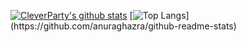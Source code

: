 [![CleverParty's github stats](https://github-readme-stats-git-masterrstaa-rickstaa.vercel.app/api?username=CleverParty&theme=vue)](https://github.com/anuraghazra/github-readme-stats)
[![Top Langs]([https://github-readme-stats-git-masterrstaa-rickstaa.vercel.app/api?](https://github-readme-stats-git-masterrstaa-rickstaa.vercel.app/api?)username=CleverParty&layout=compact)](https://github.com/anuraghazra/github-readme-stats)

